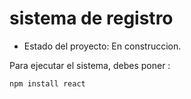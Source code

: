 <h1>sistema de registro</h1>

- Estado del proyecto: En construccion.
  

Para ejecutar el sistema, debes poner :

``` npm install react ```
